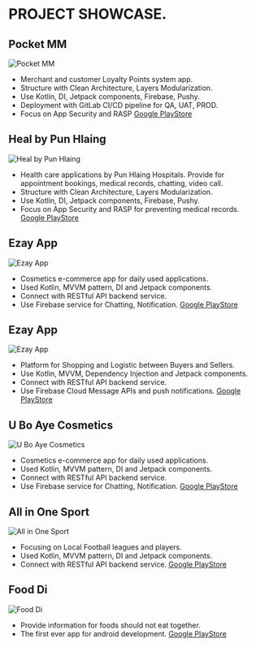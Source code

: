 # PROJECT SHOWCASE.

## Pocket MM
![Pocket MM](/img/pocketmm_logo.png "Pocket MM")
- Merchant and customer Loyalty Points system app.
- Structure with Clean Architecture, Layers Modularization.
- Use Kotlin, DI, Jetpack components, Firebase, Pushy.
- Deployment with GitLab CI/CD pipeline for QA, UAT, PROD.
- Focus on App Security and RASP
[Google PlayStore](https://play.google.com/store/apps/details?id=com.pocket.customer)

## Heal by Pun Hlaing
![Heal by Pun Hlaing](/img/heal_logo.png "Heal by Pun Hlaing")
- Health care applications by Pun Hlaing Hospitals. Provide for appointment bookings, medical records, chatting, video call.
- Structure with Clean Architecture, Layers Modularization.
- Use Kotlin, DI, Jetpack components, Firebase, Pushy.
- Focus on App Security and RASP for preventing medical records.
[Google PlayStore](https://play.google.com/store/apps/details?id=com.punhlaing.healapp)

## Ezay App
![Ezay App](/img/ezay_logo.png "Ezay App")
- Cosmetics e-commerce app for daily used applications.
- Used Kotlin, MVVM pattern, DI and Jetpack components.
- Connect with RESTful API backend service.
- Use Firebase service for Chatting, Notification.
[Google PlayStore](https://play.google.com/store/apps/details?id=com.punhlaing.healapp)

## Ezay App
![Ezay App](/img/ezay_logo.png "Ezay App")
- Platform for Shopping and Logistic between Buyers and Sellers.
- Use Kotlin, MVVM, Dependency Injection and Jetpack components. 
- Connect with RESTful API backend service.
- Use Firebase Cloud Message APIs and push notifications. 
[Google PlayStore](https://play.google.com/store/apps/details?id=com.nwt.retail)

## U Bo Aye Cosmetics
![U Bo Aye Cosmetics](/img/uboaye_logo.png "U Bo Aye Cosmetics")
- Cosmetics e-commerce app for daily used applications.
- Used Kotlin, MVVM pattern, DI and Jetpack components.
- Connect with RESTful API backend service.
- Use Firebase service for Chatting, Notification.
[Google PlayStore](https://play.google.com/store/apps/details?id=com.uba.uboayecosmetic)

## All in One Sport
![All in One Sport](/img/aio_logo.png "All in One Sport")
- Focusing on Local Football leagues and players.
- Used Kotlin, MVVM pattern, DI and Jetpack components.
- Connect with RESTful API backend service.
[Google PlayStore](https://play.google.com/store/apps/details?id=com.appslab.arrmangoalscore&hl=en&gl=US)

## Food Di
![Food Di](/img/fooddi_logo.png "Food Di")
- Provide information for foods should not eat together.
- The first ever app for android development.
[Google PlayStore](https://play.google.com/store/apps/details?id=com.pthw.food&hl=en&gl=US)
